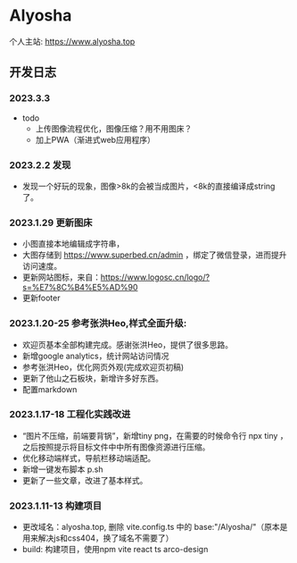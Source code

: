 # Alyosha
个人主站: https://www.alyosha.top



## 开发日志
### 2023.3.3
- todo
  - 上传图像流程优化，图像压缩？用不用图床？
  - 加上PWA（渐进式web应用程序）

### 2023.2.2 发现
- 发现一个好玩的现象，图像>8k的会被当成图片，<8k的直接编译成string了。

### 2023.1.29 更新图床
  - 小图直接本地编辑成字符串，
  - 大图存储到 https://www.superbed.cn/admin ，绑定了微信登录，进而提升访问速度。
  - 更新网站图标，来自：https://www.logosc.cn/logo/?s=%E7%8C%B4%E5%AD%90
  - 更新footer
### 2023.1.20-25 参考张洪Heo,样式全面升级:
  - 欢迎页基本全部构建完成。感谢张洪Heo，提供了很多思路。
  - 新增google analytics，统计网站访问情况
  - 参考张洪Heo，优化网页外观(完成欢迎页初稿)
  - 更新了他山之石板块，新增许多好东西。
  - 配置markdown
### 2023.1.17-18 工程化实践改进
  - “图片不压缩，前端要背锅”，新增tiny png，在需要的时候命令行 npx tiny ，之后按照提示将目标文件中中所有图像资源进行压缩。
  - 优化移动端样式，导航栏移动端适配。
  - 新增一键发布脚本 p.sh
  - 更新了一些文章，改进了基本样式。
### 2023.1.11-13 构建项目
  - 更改域名：alyosha.top, 删除 vite.config.ts 中的 base:"/Alyosha/"（原本是用来解决js和css404，换了域名不需要了）
  - build: 构建项目，使用npm vite react ts arco-design
